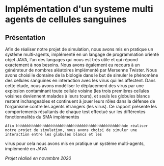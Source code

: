 # Implémentation d'un systeme multi agents de cellules sanguines

## Présentation
Afin de réaliser notre projet de simulation, nous avons mis en pratique un
système multi-agents, implémenté en un langage de programmation orienté objet
JAVA, l’un des langages qui nous est très utile et qui répond exactement à nos
besoins. Nous avons également eu recours à un générateur de nombres aléatoires
implémenté par Mersenne Twister.
Nous avons choisi le domaine de la biologie dans le but de simuler le
phénomène des cellules sanguines en interaction avec les virus qui les affectent. Dans
cette étude, nous avons modéliser le déplacement des virus par une explosion
contaminant toute cellule voisine (les trois premières cellules voisines deviennent
malades à leurs tours), et seuls les globules blancs restent inchangeables et
continuent à jouer leurs rôles dans la défense de l’organisme contre les agents
étrangers (les virus).
Ce rapport présente les comportements résultants de chaque test effectué
sur les différentes fonctionnalités du SMA implémentés
	
	Afin hhhhhhhhhhhhhhhhhhhhhhhhhhhhhhhhhhhhhhhhhhhhhhhhhde réaliser notre projet de simulation, nous avons choisi de simuler une interaction entre les globules blancs et les 
virus pour cela  nous avons mis en pratique un système multi-agents, implémenté en _JAVA_




_Projet réalisé en novembre 2020_
